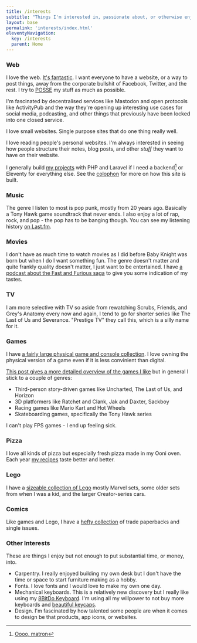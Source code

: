 ```yaml
---
title: /interests
subtitle: "Things I'm interested in, passionate about, or otherwise enjoy. <br>See more in the [/interests directory](https://chrisburnell.github.io/interests-directory/)."
layout: base
permalink: 'interests/index.html'
eleventyNavigation:
  key: /interests
  parent: Home
---
```


### Web

I love the web. [It's fantastic](https://rknight.me/blog/the-web-is-fantastic/). I want everyone to have a website, or a way to post things, away from the corporate bullshit of Facebook, Twitter, and the rest. I try to [POSSE](https://indieweb.org/POSSE) my stuff as much as possible.

I'm fascinated by decentralised services like Mastodon and open protocols like ActivityPub and the way they're opening up interesting use cases for social media, podcasting, and other things that previously have been locked into one closed service.

I love small websites. Single purpose sites that do one thing really well. 

I love reading people's personal websites. I'm always interested in seeing how people structure their notes, blog posts, and other _stuff_ they want to have on their website.

I generally build [my projects](/projects) with PHP and Laravel if I need a backend[^1] or Eleventy for everything else. See the [colophon](/about/colophon) for more on how this site is built.

### Music

The genre I listen to most is pop punk, mostly from 20 years ago. Basically a Tony Hawk game soundtrack that never ends. I also enjoy a lot of rap, rock, and pop - the pop has to be banging though. You can see my listening history [on Last.fm](https://www.last.fm/user/rknightuk).

### Movies

I don't have as much time to watch movies as I did before Baby Knight was born but when I do I want something fun. The genre doesn't matter and quite frankly quality doesn't matter, I just want to be entertained. I have [a podcast about the Fast and Furious saga](https://wegot.family) to give you some indication of my tastes.

### TV

I am more selective with TV so aside from rewatching Scrubs, Friends, and Grey's Anatomy every now and again, I tend to go for shorter series like The Last of Us and Severance. "Prestige TV" they call this, which is a silly name for it.

### Games

I have [a fairly large physical game and console collection](/collections/games). I love owning the physical version of a game even if it is less convinient than digital.

[This post gives a more detailed overview of the games I like](https:/rknight.me/blog/my-favourite-games/) but in general I stick to a couple of genres:

- Third-person story-driven games like Uncharted, The Last of Us, and Horizon
- 3D platformers like Ratchet and Clank, Jak and Daxter, Sackboy
- Racing games like Mario Kart and Hot Wheels
- Skateboarding games, specifically the Tony Hawk series

I can't play FPS games - I end up feeling sick.

### Pizza

I love all kinds of pizza but especially fresh pizza made in my Ooni oven. Each year [my recipes](https://rknight.me/blog/one-year-of-pizza-making/) taste better and better. 

### Lego

I have a [sizeable collection of Lego](https://rknight.me/collections/lego/) mostly Marvel sets, some older sets from when I was a kid, and the larger Creator-series cars.

### Comics

Like games and Lego, I have a [hefty collection](https://rknight.me/collections/comics) of trade paperbacks and single issues.

### Other Interests

These are things I enjoy but not enough to put substantial time, or money, into.

- Carpentry. I really enjoyed building my own desk but I don't have the time or space to start furniture making as a hobby.
- Fonts. I love fonts and I would love to make my own one day.
- Mechanical keyboards. This is a relatively new discovery but I really like using my [8BitDo Keyboard](https://rknight.me/blog/using-the-8bitdo-keyboard-on-macos/). I'm using all my willpower to not buy more keyboards and [beautiful keycaps](https://drop.com/buy/drop-bees-keys-gmk-zx-keycap-set?defaultSelectionIds=985577#signupv2).
- Design. I'm fascinated by how talented some people are when it comes to design be that products, app icons, or websites.

[^1]: [Oooo, matron](https://tenor.com/view/ooh-matron-kenneth-williams-carry-on-camping-gif-20834898)